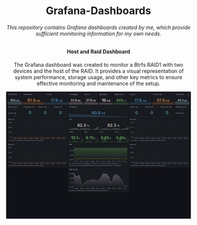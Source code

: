 <h1 align='center'>Grafana-Dashboards</h1>

<h6 align='center'>
    This repository contains Grafana dashboards created by me, which provide sufficient monitoring information for my own needs.
</h6>

<h4 align='center'>
    Host and Raid Dashboard
</h4>

<p align='center'>
    The Grafana dashboard was created to monitor a Btrfs RAID1 with two devices and the host of the RAID.
    It provides a visual representation of system performance, storage usage, and other key metrics to
    ensure effective monitoring and maintenance of the setup.
</p>


<div align='center'>
    <img src='./preview-images/host-and-raid-monitoring-dashboard.png' alt='host-and-raid-monitoring-dashboard'>
</div>

